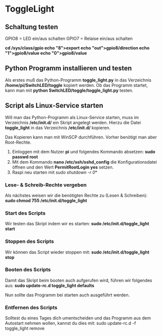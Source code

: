 # ToggleLight

## Schaltung testen
GPIO8 = LED ein/aus schalten
GPIO7 = Relaise ein/aus schalten



**cd /sys/class/gpio
echo "8">export
echo "out">gpio8/direction
echo "1">gpio8/value
echo "0">gpio8/value**


## Python Programm installieren und testen
Als erstes muß das Python-Programm **toggle_light.py** in das Verzeichnis **/home/pi/SwitchLED/toggle** kopiert werden.
Ob das Programm startet, kann man mit **python SwitchLED/toggle/toggle_light.py** testen.

## Script als Linux-Service starten
Will man das Python-Programm als Linux-Service starten, muss im Verzeichnis **/etc/init.d/** ein Skript angelegt werden. Hierzu die Datei **toggle_light** in das Verzeichnis **/etc/init.d/** kopieren.

Das Kopieren kann man mit WinSCP durchführen. Vorher benötigt man aber Root-Rechte.
1. Einloggen mit dem Nutzer **pi** und folgendes Kommando absetzen: **sudo passwd root**
2. Mit dem Kommando **nano /etc/ssh/sshd_config** die Konfigurationsdatei öffnen und den Wert **PermitRootLogin yes** setzen.
3. Raspi neu starten mit *sudo shutdown -r 0**


### Lese- & Schreib-Rechte vergeben
Als nächstes weisen wir die benötigten Rechte zu (Lesen & Schreiben): **sudo chmod 755 /etc/init.d/toggle_light**

### Start des Scripts
Wir testen das Skript indem wir es starten:  **sudo /etc/init.d/toggle_light start**

### Stoppen des Scripts
Wir können das Script wieder stoppen mit: **sudo /etc/init.d/toggle_light stop**

### Booten des Scripts
Damit das Skript beim booten auch aufgerufen wird, führen wir folgendes aus: **sudo update-rc.d toggle_light defaults**

Nun sollte das Programm bei starten auch ausgeführt werden.

### Entfernen des Scripts
Solltest du eines Tages dich umentscheiden und das Programm aus dem Autostart nehmen wollen, kannst du dies mit: sudo update-rc.d -f  toggle_light remove

